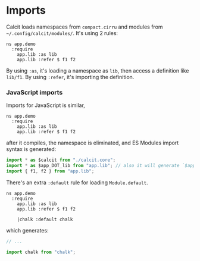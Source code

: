 # Imports

Calcit loads namespaces from `compact.cirru` and modules from `~/.config/calcit/modules/`. It's using 2 rules:

```cirru
ns app.demo
  :require
    app.lib :as lib
    app.lib :refer $ f1 f2
```

By using `:as`, it's loading a namespace as `lib`, then access a definition like `lib/f1`. By using `:refer`, it's importing the definition.

### JavaScript imports

Imports for JavaScript is similar,

```cirru
ns app.demo
  :require
    app.lib :as lib
    app.lib :refer $ f1 f2
```

after it compiles, the namespace is eliminated, and ES Modules import syntax is generated:

```js
import * as $calcit from "./calcit.core";
import * as $app_DOT_lib from "app.lib"; // also it will generate `$app_DOT_lib.f1` for `lib/f1`
import { f1, f2 } from "app.lib";
```

There's an extra `:default` rule for loading `Module.default`.

```cirru
ns app.demo
  :require
    app.lib :as lib
    app.lib :refer $ f1 f2

    |chalk :default chalk
```

which generates:

```js
// ...

import chalk from "chalk";
```
